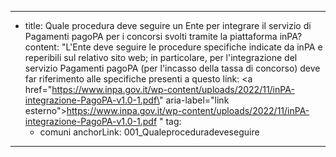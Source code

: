 ---
  - title: Quale procedura deve seguire un Ente per integrare il servizio di Pagamenti pagoPA per i concorsi svolti tramite la piattaforma inPA?
    content: "L'Ente deve seguire le procedure specifiche indicate da inPA e reperibili sul relativo sito web; in particolare, per l'integrazione del servizio Pagamenti pagoPA (per l'incasso della tassa di concorso) deve far riferimento alle specifiche presenti a questo link: <a href=\"https://www.inpa.gov.it/wp-content/uploads/2022/11/inPA-integrazione-PagoPA-v1.0-1.pdf\" aria-label=\"link esterno\">https://www.inpa.gov.it/wp-content/uploads/2022/11/inPA-integrazione-PagoPA-v1.0-1.pdf </a>"
    tag:
      - comuni
    anchorLink: 001_Qualeproceduradeveseguire
---